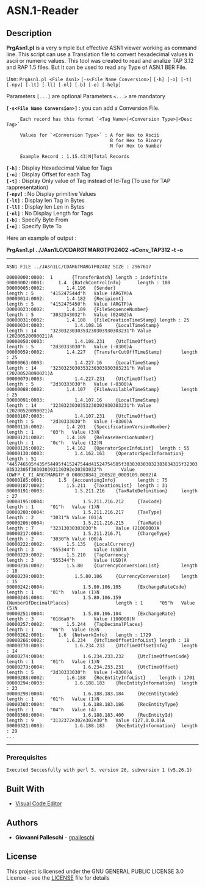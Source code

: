 # ASN.1-Reader

## Description
**PrgAsn1.pl** is a very simple but effective ASN1 viewer working as command line.  This script can use a Translation file to convert hexadecimal values in ascii or numeric values. This tool was created to read and analize TAP 3.12 and RAP 1.5 files. But It can be used to read any Type of ASN.1 BER File.

Use: `PrgAsn1.pl <File Asn1>` `[-s<File Name Conversion>]` `[-h] [-o] [-t] [-npv] [-lt] [-ll] [-nl] [-b] [-e] [-help]`

Parameters `[...]` are optional 
Parameters `<...>` are mandatory

**`[-s<File Name Conversion>]`** : you can add a Conversion File. 

         Each record has this format `<Tag Name>|<Conversion Type>|<Desc Tag>`

         Values for `<Conversion Type>` : A for Hex to Ascii
                                          B for Hex to Binary
                                          N for Hex to Number

         Example Record : 1.15.43|N|Total Records

**`[-h]`**                       : Display Hexadecimal Value for Tags  
**`[-o]`**                       : Display Offset for each Tag  
**`[-t]`**                       : Display Only value of Tag instead of Id-Tag (To use for TAP rappresentation)  
**`[-npv]`**                     : No Display primitive Values  
**`[-lt]`**                      : Display len Tag in Bytes  
**`[-ll]`**                      : Display len Len in Bytes  
**`[-nl]`**                      : No Display Length for Tags  
**`[-b]`**                       : Specify Byte From  
**`[-e]`**                       : Specify Byte To  

Here an example of output :

**PrgAsn1.pl ../JAsn1LC/CDARGTMARGTP02402 -sConv_TAP312 -t -o**
***
`ASN1 FILE ../JAsn1LC/CDARGTMARGTP02402 SIZE : 2967617`

`00000000:0000:  1       {TransferBatch} length : indefinite`  
`00000002:0001:     1.4  {BatchControlInfo}      length : 180`  
`00000005:0002:        1.4.196   {Sender}                                length : 5      "415247544d"h   Value (ARGTM)A`  
`00000014:0002:        1.4.182   {Recipient}                             length : 5      "4152475450"h   Value (ARGTP)A`  
`00000023:0002:        1.4.109   {FileSequenceNumber}                    length : 5      "3032343032"h   Value (02402)A`  
`00000031:0002:        1.4.108   {FileCreationTimeStamp} length : 25`  
`00000034:0003:           1.4.108.16     {LocalTimeStamp}                        length : 14     "3230323030353230303930303231"h Value (20200520090021)A`  
`00000050:0003:           1.4.108.231    {UtcTimeOffset}                         length : 5      "2d30333030"h   Value (-0300)A`  
`00000059:0002:        1.4.227   {TransferCutOffTimeStamp}       length : 25`  
`00000063:0003:           1.4.227.16     {LocalTimeStamp}                        length : 14     "3230323030353230303930303231"h Value (20200520090021)A`  
`00000079:0003:           1.4.227.231    {UtcTimeOffset}                         length : 5      "2d30333030"h   Value (-0300)A`  
`00000088:0002:        1.4.107   {FileAvailableTimeStamp}        length : 25`  
`00000091:0003:           1.4.107.16     {LocalTimeStamp}                        length : 14     "3230323030353230303930303231"h Value (20200520090021)A`  
`00000107:0003:           1.4.107.231    {UtcTimeOffset}                         length : 5      "2d30333030"h   Value (-0300)A`  
`00000116:0002:        1.4.201   {SpecificationVersionNumber}            length : 1      "03"h   Value (3)N`  
`00000121:0002:        1.4.189   {ReleaseVersionNumber}                  length : 1      "0c"h   Value (12)N`  
`00000126:0002:        1.4.162   {OperatorSpecInfoList}  length : 55`  
`00000130:0003:           1.4.162.163    {OperatorSpecInformation}               length : 51     "445746505f435f54495f415247544d41524754505f303030303032383834315f3230303532305f303030393130392e30303032"h       Value (DWFP_C_TI_ARGTMARGTP_0 000028841_200520_0009109.0002)A`  
`00000185:0001:     1.5  {AccountingInfo}        length : 75`  
`00000187:0002:        1.5.211   {TaxationList}  length : 31`  
`00000191:0003:           1.5.211.216    {TaxRateDefinition}     length : 27`  
`00000195:0004:              1.5.211.216.212     {TaxCode}                               length : 1      "01"h   Value (1)N`  
`00000200:0004:              1.5.211.216.217     {TaxType}                               length : 2      "3031"h Value (01)A`  
`00000206:0004:              1.5.211.216.215     {TaxRate}                               length : 7      "32313030303030"h       Value (2100000)A`  
`00000217:0004:              1.5.211.216.71      {ChargeType}                            length : 2      "3030"h Value (00)A`  
`00000222:0002:        1.5.135   {LocalCurrency}                         length : 3      "555344"h       Value (USD)A`  
`00000229:0002:        1.5.210   {TapCurrency}                           length : 3      "555344"h       Value (USD)A`  
`00000236:0002:        1.5.80    {CurrencyConversionList}        length : 18`  
`00000239:0003:           1.5.80.106     {CurrencyConversion}    length : 15`  
`00000242:0004:              1.5.80.106.105      {ExchangeRateCode}                      length : 1      "01"h   Value (1)N`  
`00000246:0004:              1.5.80.106.159      {NumberOfDecimalPlaces}                 length : 1      "05"h   Value (5)N`  
`00000251:0004:              1.5.80.106.104      {ExchangeRate}                          length : 3      "0186a0"h       Value (100000)N`  
`00000257:0002:        1.5.244   {TapDecimalPlaces}                      length : 1      "06"h   Value (6)N`  
`00000262:0001:     1.6  {NetworkInfo}   length : 1729`  
`00000266:0002:        1.6.234   {UtcTimeOffsetInfoList} length : 18`  
`00000270:0003:           1.6.234.233    {UtcTimeOffsetInfo}     length : 14`  
`00000274:0004:              1.6.234.233.232     {UtcTimeOffsetCode}                     length : 1      "01"h   Value (1)N`  
`00000279:0004:              1.6.234.233.231     {UtcTimeOffset}                         length : 5      "2d30333030"h   Value (-0300)A`  
`00000288:0002:        1.6.188   {RecEntityInfoList}     length : 1701`  
`00000294:0003:           1.6.188.183    {RecEntityInformation}  length : 23`  
`00000298:0004:              1.6.188.183.184     {RecEntityCode}                         length : 1      "01"h   Value (1)N`  
`00000303:0004:              1.6.188.183.186     {RecEntityType}                         length : 1      "04"h   Value (4)`  
`00000308:0004:              1.6.188.183.400     {RecEntityId}                           length : 9      "3132372e302e302e30"h   Value (127.0.0.0)A`  
`00000321:0003:           1.6.188.183    {RecEntityInformation}  length : 29`  
`...`  
***
### Prerequisites

`Executed Succesfully with perl 5, version 26, subversion 1 (v5.26.1)`

## Built With

* [Visual Code Editor](https://code.visualstudio.com) 

## Authors

* **Giovanni Palleschi** - [gpalleschi](https://github.com/gpalleschi)

## License

This project is licensed under the GNU GENERAL PUBLIC LICENSE 3.0 License - see the [LICENSE](LICENSE) file for details



